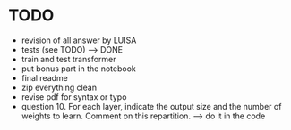 # TODO

- revision of all answer by LUISA
- tests (see TODO) --> DONE
- train and test transformer 
- put bonus part in the notebook
- final readme
- zip everything clean
- revise pdf for syntax or typo  
- question 10.  For each layer, indicate the output size and the number of weights to learn. Comment on this repartition. --> do it in the code